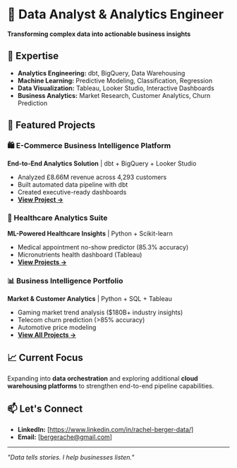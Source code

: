 # 👋 Data Analyst & Analytics Engineer

**Transforming complex data into actionable business insights**

## 🎯 Expertise
- **Analytics Engineering:** dbt, BigQuery, Data Warehousing
- **Machine Learning:** Predictive Modeling, Classification, Regression  
- **Data Visualization:** Tableau, Looker Studio, Interactive Dashboards
- **Business Analytics:** Market Research, Customer Analytics, Churn Prediction

## 🚀 Featured Projects

### 🛍️ E-Commerce Business Intelligence Platform
**End-to-End Analytics Solution** | dbt + BigQuery + Looker Studio
- Analyzed £8.66M revenue across 4,293 customers
- Built automated data pipeline with dbt
- Created executive-ready dashboards
- **[View Project →](https://github.com/bergerache/ecommerce-analytics)**

### 🏥 Healthcare Analytics Suite  
**ML-Powered Healthcare Insights** | Python + Scikit-learn
- Medical appointment no-show predictor (85.3% accuracy)
- Micronutrients health dashboard (Tableau)
- **[View Projects →](https://github.com/bergerache/Appointment_NoShow)**

### 📊 Business Intelligence Portfolio
**Market & Customer Analytics** | Python + SQL + Tableau
- Gaming market trend analysis ($180B+ industry insights)
- Telecom churn prediction (>85% accuracy)
- Automotive price modeling
- **[View All Projects →](https://github.com/bergerache?tab=repositories)**

## 📈 Current Focus
Expanding into **data orchestration** and exploring additional 
**cloud warehousing platforms** to strengthen end-to-end pipeline capabilities.

## 📫 Let's Connect
- **LinkedIn:** [https://www.linkedin.com/in/rachel-berger-data/]
- **Email:** [bergerache@gmail.com]

---
*"Data tells stories. I help businesses listen."*